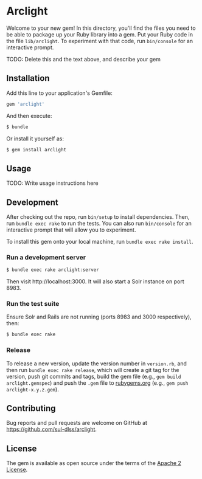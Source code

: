 # Arclight

Welcome to your new gem! In this directory, you'll find the files you need to be able to package up your Ruby library into a gem. Put your Ruby code in the file `lib/arclight`. To experiment with that code, run `bin/console` for an interactive prompt.

TODO: Delete this and the text above, and describe your gem

## Installation

Add this line to your application's Gemfile:

```ruby
gem 'arclight'
```

And then execute:

```sh
$ bundle
```

Or install it yourself as:

```sh
$ gem install arclight
```

## Usage

TODO: Write usage instructions here

## Development

After checking out the repo, run `bin/setup` to install dependencies. Then, run `bundle exec rake` to run the tests. You can also run `bin/console` for an interactive prompt that will allow you to experiment.

To install this gem onto your local machine, run `bundle exec rake install`.

### Run a development server

```sh
$ bundle exec rake arclight:server
```

Then visit http://localhost:3000. It will also start a Solr instance on port 8983.

### Run the test suite

Ensure Solr and Rails are not running (ports 8983 and 3000 respectively), then:

```sh
$ bundle exec rake
```

### Release

To release a new version, update the version number in `version.rb`, and then run `bundle exec rake release`, which will create a git tag for the version, push git commits and tags, build the gem file (e.g., `gem build arclight.gemspec`) and push the `.gem` file to [rubygems.org](https://rubygems.org) (e.g., `gem push arclight-x.y.z.gem`).

## Contributing

Bug reports and pull requests are welcome on GitHub at https://github.com/sul-dlss/arclight.

## License

The gem is available as open source under the terms of the [Apache 2 License](https://opensource.org/licenses/Apache-2.0).
